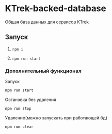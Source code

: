 # KTrek-backed-database

Общая база данных для сервисов KTrek

## Запуск

1. `npm i`

2. `npm run start`

### Дополнительный функционал

Запуск

```bash
npm run start
```

Остановка без удаления

```bash
npm run stop
```

Удаление(можно запускать при работающей бд)

```bash
npm run clear
```
